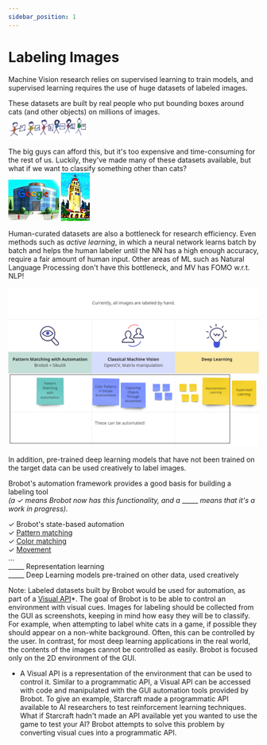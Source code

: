 ```yaml
---
sidebar_position: 1
---
```


# Labeling Images

Machine Vision research relies on supervised learning to train models, and supervised learning requires the 
use of huge datasets of labeled images. 

These datasets are built by real people who put bounding boxes around cats (and other objects) on millions of images.  
![people](../../static/img/intro/people_labeling.png)

The big guys can afford this, but it's too expensive and time-consuming for the rest of us. 
Luckily, they've made many of these datasets available, but what if we want to classify something other than cats?  
![google](../../static/img/intro/google.png)
![stanford](../../static/img/intro/stanford.png)

Human-curated datasets are also a bottleneck for research efficiency. Even methods such as _active learning_, 
in which a neural network learns batch by batch and helps the human labeler until the NN has a high enough accuracy, 
require a fair amount of human input. Other areas of ML such as Natural Language
Processing don't have this bottleneck, and MV has FOMO w.r.t. NLP!

![automate](../../static/img/intro/automate.png)

In addition, pre-trained deep learning models that have not been trained on the target data can be used 
creatively to label images.  

Brobot's automation framework provides a good basis for building a labeling tool   
_(a ✓ means Brobot now has this functionality, and a_ _____ _means that it's a work in progress)._  
   
✓ Brobot's state-based automation  
✓ [Pattern matching](../tutorial-basics/live-automation.mdx)  
✓ [Color matching](classify.md)   
✓ [Movement](../introduction/finding-objects/movement.md)  
  ...  
_____  Representation learning  
_____  Deep Learning models pre-trained on other data, used creatively  

Note: Labeled datasets built by Brobot would be used for automation, as part of a [Visual API](../../visualAPI)*. 
The goal of Brobot is to be able to control an environment with visual cues. Images for labeling should be collected from the GUI
as screenshots, keeping in mind how easy they will be to classify. For example, when attempting to label 
white cats in a game, if possible they should appear on a non-white background. Often, this can be controlled by 
the user. In contrast, for most deep learning applications in the real world,
the contents of the images cannot be controlled as easily. Brobot is focused only on the 2D environment of the GUI.  

* A Visual API is a representation of the environment that can be used to control it. Similar to a
  programmatic API, a Visual API can be accessed with code and manipulated with the GUI automation tools
  provided by Brobot. To give an example, Starcraft made a programmatic API available to AI researchers
  to test reinforcement learning techniques. What if Starcraft hadn't made an API available yet you
  wanted to use the game to test your AI? Brobot attempts to solve this problem by converting visual cues
  into a programmatic API. 